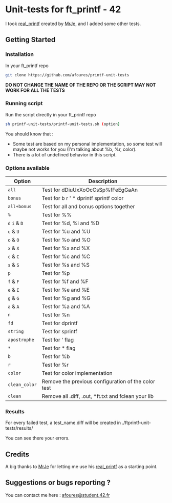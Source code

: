 # Unit-tests for ft_printf - 42
I took [real_printf](https://github.com/MrJe/real_printf) created by [MrJe](https://github.com/MrJe), and I added some other tests.

## Getting Started

### Installation

In your ft_printf repo
```sh
git clone https://github.com/afoures/printf-unit-tests
```
**DO NOT CHANGE THE NAME OF THE REPO OR THE SCRIPT MAY NOT WORK FOR ALL THE TESTS**

### Running script

Run the script directly in your ft_printf repo
```sh
sh printf-unit-tests/printf-unit-tests.sh (option)
```

You should know that :
+ Some test are based on my personal implementation, so some test will maybe not works for you (I'm talking about %b, %r, color).
+ There is a lot of undefined behavior in this script.

### Options available
| Option | Description |
| --- | --- |
| `all` | Test for dDiuUxXoOcCsSp%fFeEgGaAn |
| `bonus` | Test for b r ' * dprintf sprintf color |
| `all+bonus` | Test for all and bonus options together |
| `%` | Test for %% |
| `d` `i` & `D` | Test for %d, %i and %D |
| `u` & `U` | Test for %u and %U |
| `o` & `O` | Test for %o and %O |
| `x` & `X` | Test for %x and %X |
| `c` & `C` | Test for %c and %C |
| `s` & `S` | Test for %s and %S |
| `p` | Test for %p |
| `f` & `F` | Test for %f and %F |
| `e` & `E` | Test for %e and %E |
| `g` & `G` | Test for %g and %G |
| `a` & `A` | Test for %a and %A |
| `n` | Test for %n |
| `fd` | Test for dprintf |
| `string` | Test for sprintf |
| `apostrophe` | Test for ' flag |
| `*` | Test for * flag |
| `b` | Test for %b |
| `r` | Test for %r |
| `color` | Test for color implementation |
| `clean_color` | Remove the previous configuration of the color test |
| `clean` | Remove all .diff, .out, *ft.txt and fclean your lib |

### Results
For every failed test, a test_name.diff will be created in ./ftprintf-unit-tests/results/

You can see there your errors.


## Credits

A big thanks to [MrJe](https://github.com/MrJe) for letting me use his [real_printf](https://github.com/MrJe/real_printf) as a starting point.

## Suggestions or bugs reporting ?

You can contact me here : afoures@student.42.fr
